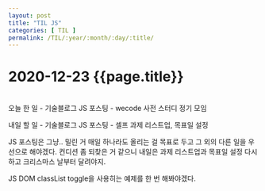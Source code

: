 ```yaml
---
layout: post
title: "TIL JS"
categories: [ TIL ]
permalink: /TIL/:year/:month/:day/:title/
---
```


# 2020-12-23 {{page.title}}
&nbsp;  
오늘 한 일
    - 기술블로그 JS 포스팅
    - wecode 사전 스터디 정기 모임

내일 할 일
    - 기술블로그 JS 포스팅
    - 셀프 과제 리스트업, 목표일 설정

JS 포스팅은 그냥.. 밀린 거 매일 하나라도 올리는 걸 목표로 두고 그 외의 다른 일을 우선으로 해야겠다. 컨디션 좀 되찾은 거 같으니 내일은 과제 리스트업과 목표일 설정 다시 하고 크리스마스 날부터 달려야지.  

JS DOM classList toggle을 사용히는 예제를 한 번 해봐야겠다. 